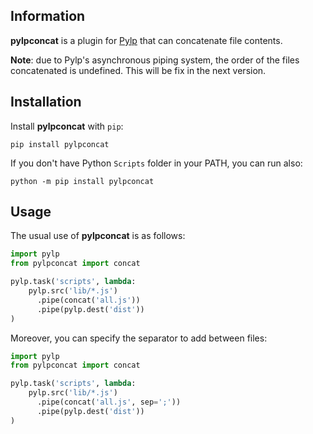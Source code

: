 ## Information

**pylpconcat** is a plugin for [Pylp](https://github.com/pylp/pylp) that can concatenate
file contents.

**Note**: due to Pylp's asynchronous piping system, the order of the files concatenated
is undefined. This will be fix in the next version.


## Installation

Install **pylpconcat** with `pip`:

    pip install pylpconcat

If you don't have Python `Scripts` folder in your PATH, you can run also:

    python -m pip install pylpconcat


## Usage

The usual use of **pylpconcat** is as follows:

```python
import pylp
from pylpconcat import concat

pylp.task('scripts', lambda:
    pylp.src('lib/*.js')
      .pipe(concat('all.js'))
      .pipe(pylp.dest('dist'))
)
```

Moreover, you can specify the separator to add between files:

```python
import pylp
from pylpconcat import concat

pylp.task('scripts', lambda:
    pylp.src('lib/*.js')
      .pipe(concat('all.js', sep=';'))
      .pipe(pylp.dest('dist'))
)
```
